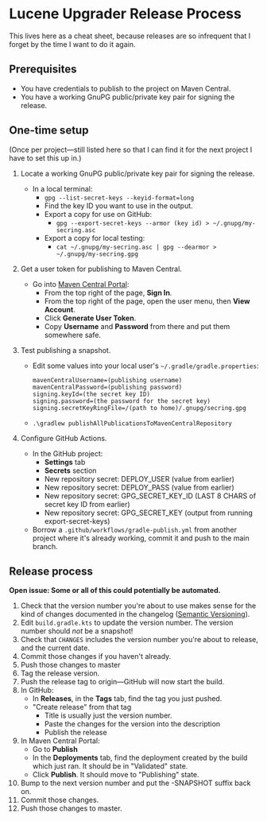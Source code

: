 # Lucene Upgrader Release Process

This lives here as a cheat sheet, because releases are so infrequent that I
forget by the time I want to do it again.

## Prerequisites

* You have credentials to publish to the project on Maven Central.
* You have a working GnuPG public/private key pair for signing the release.

## One-time setup

(Once per project—still listed here so that I can find it for the next project
I have to set this up in.)

1. Locate a working GnuPG public/private key pair for signing the release.
   - In a local terminal:
      - `gpg --list-secret-keys --keyid-format=long`
      - Find the key ID you want to use in the output.
      - Export a copy for use on GitHub:
         - `gpg --export-secret-keys --armor (key id) > ~/.gnupg/my-secring.asc`
      - Export a copy for local testing:
         - `cat ~/.gnupg/my-secring.asc | gpg --dearmor > ~/.gnupg/my-secring.gpg`

2. Get a user token for publishing to Maven Central.
   - Go into [Maven Central Portal](https://central.sonatype.com/):
      - From the top right of the page, **Sign In**.
      - From the top right of the page, open the user menu, then **View Account**.
      - Click **Generate User Token**.
      - Copy **Username** and **Password** from there and put them somewhere safe.

3. Test publishing a snapshot.
   - Edit some values into your local user's `~/.gradle/gradle.properties`:
      ```
      mavenCentralUsername=(publishing username)
      mavenCentralPassword=(publishing password)
      signing.keyId=(the secret key ID)
      signing.password=(the password for the secret key)
      signing.secretKeyRingFile=/(path to home)/.gnupg/secring.gpg
      ```
   - `.\gradlew publishAllPublicationsToMavenCentralRepository`

4. Configure GitHub Actions.
   - In the GitHub project:
      - **Settings** tab
      - **Secrets** section
      - New repository secret: DEPLOY_USER (value from earlier)
      - New repository secret: DEPLOY_PASS (value from earlier)
      - New repository secret: GPG_SECRET_KEY_ID (LAST 8 CHARS of secret key ID from earlier)
      - New repository secret: GPG_SECRET_KEY (output from running export-secret-keys)
   - Borrow a `.github/workflows/gradle-publish.yml` from another project where it's
     already working, commit it and push to the main branch.

## Release process

**Open issue: Some or all of this could potentially be automated.**

1. Check that the version number you're about to use makes sense for the kind of changes
   documented in the changelog ([Semantic Versioning](https://semver.org/)).
2. Edit `build.gradle.kts` to update the version number.
   The version number should _not_ be a snapshot!
3. Check that `CHANGES` includes the version number you're about to release,
   and the current date.
4. Commit those changes if you haven't already.
5. Push those changes to master
6. Tag the release version.
7. Push the release tag to origin—GitHub will now start the build.
8. In GitHub:
   - In **Releases**, in the **Tags** tab, find the tag you just pushed.
   - "Create release" from that tag
      - Title is usually just the version number. 
      - Paste the changes for the version into the description
      - Publish the release
9. In Maven Central Portal:
   - Go to **Publish**
   - In the **Deployments** tab, find the deployment created by the build which
     just ran. It should be in "Validated" state.
   - Click **Publish**. It should move to "Publishing" state.
10. Bump to the next version number and put the -SNAPSHOT suffix back on.
11. Commit those changes.
12. Push those changes to master.
